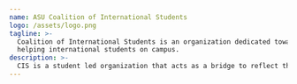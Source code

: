 ```yaml
---
name: ASU Coalition of International Students
logo: /assets/logo.png
tagline: >-
  Coalition of International Students is an organization dedicated towards
  helping international students on campus.
description: >-
  CIS is a student led organization that acts as a bridge to reflect the needs of international students to university administration. We aim to enhance international student experience, promote cultural diversity and inclusivity in ASU through events and service.
---
```


